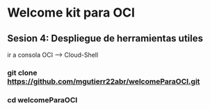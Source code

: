 # Welcome kit para OCI

## Sesion 4: Despliegue de herramientas utiles

ir a consola OCI --> Cloud-Shell

### git clone https://github.com/mgutierr22abr/welcomeParaOCI.git
### cd welcomeParaOCI

